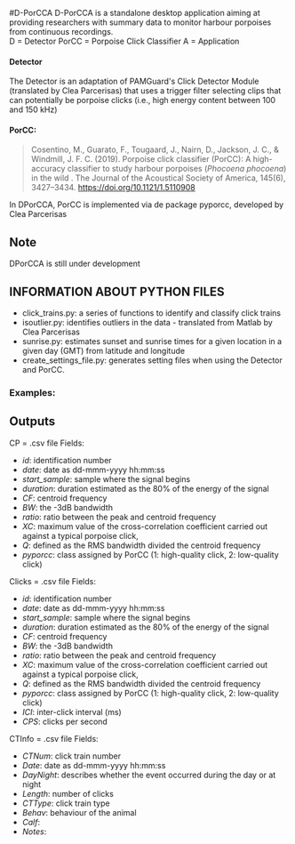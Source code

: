  #D-PorCCA
  D-PorCCA is a standalone desktop application aiming at providing researchers with summary data to monitor harbour
   porpoises from continuous recordings.  
   D = Detector
   PorCC = Porpoise Click Classifier
   A = Application

#### Detector
The Detector is an adaptation of PAMGuard's Click Detector Module (translated by Clea Parcerisas) that uses a trigger filter selecting clips that can 
potentially be porpoise clicks (i.e., high energy content between 100 and 150 kHz)

#### PorCC: 
> Cosentino, M., Guarato, F., Tougaard, J., Nairn, D., Jackson, J. C., & Windmill, J. F. C. (2019). 
> Porpoise click classifier (PorCC): A high-accuracy classifier to study harbour porpoises (*Phocoena phocoena*) in the wild . 
> The Journal of the Acoustical Society of America, 145(6), 3427–3434. https://doi.org/10.1121/1.5110908

In DPorCCA, PorCC is implemented via de package pyporcc, developed by Clea Parcerisas

## Note
DPorCCA is still under development


 ## INFORMATION ABOUT PYTHON FILES
- click_trains.py: a series of functions to identify and classify click trains
- isoutlier.py: identifies outliers in the data - translated from Matlab by Clea Parcerisas
- sunrise.py: estimates sunset and sunrise times for a given location in a given day (GMT) from latitude and longitude
- create_settings_file.py: generates setting files when using the Detector and PorCC.

### Examples:


## Outputs
CP = .csv file 
Fields: 
- *id*: identification number
- *date*: date as dd-mmm-yyyy hh:mm:ss 
- *start_sample*: sample where the signal begins  
- *duration*: duration estimated as the 80% of the energy of the signal 
- *CF*: centroid frequency 
- *BW*: the -3dB bandwidth
- *ratio*: ratio between the peak and centroid frequency
- *XC*: maximum value of the cross-correlation coefficient carried out against a typical porpoise click, 
- *Q*: defined as the RMS bandwidth divided the centroid frequency
- *pyporcc*: class assigned by PorCC (1: high-quality click, 2: low-quality click)


Clicks = .csv file 
Fields: 
- *id*: identification number
- *date*: date as dd-mmm-yyyy hh:mm:ss 
- *start_sample*: sample where the signal begins  
- *duration*: duration estimated as the 80% of the energy of the signal 
- *CF*: centroid frequency 
- *BW*: the -3dB bandwidth
- *ratio*: ratio between the peak and centroid frequency
- *XC*: maximum value of the cross-correlation coefficient carried out against a typical porpoise click, 
- *Q*: defined as the RMS bandwidth divided the centroid frequency
- *pyporcc*: class assigned by PorCC (1: high-quality click, 2: low-quality click)
- *ICI*: inter-click interval (ms)
- *CPS*: clicks per second

CTInfo = .csv file 
Fields: 
- *CTNum*: click train number
- *Date*: date as dd-mmm-yyyy hh:mm:ss
- *DayNight*: describes whether the event occurred during the day or at night  
- *Length*: number of clicks  
- *CTType*: click train type 
- *Behav*: behaviour of the animal  
- *Calf*: 
- *Notes*: 






























